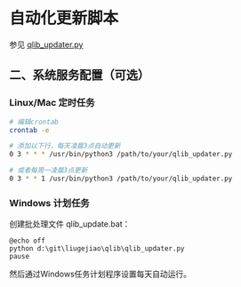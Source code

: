 # 自动化更新脚本

参见 [qlib_updater.py](qlib_updater.py)

## 二、系统服务配置（可选）
### Linux/Mac 定时任务
```bash
# 编辑crontab
crontab -e

# 添加以下行，每天凌晨3点自动更新
0 3 * * * /usr/bin/python3 /path/to/your/qlib_updater.py

# 或者每周一凌晨3点更新
0 3 * * 1 /usr/bin/python3 /path/to/your/qlib_updater.py

```

### Windows 计划任务
创建批处理文件 qlib_update.bat：

```batch
@echo off
python d:\git\liugejiao\qlib\qlib_updater.py
pause
```

然后通过Windows任务计划程序设置每天自动运行。


